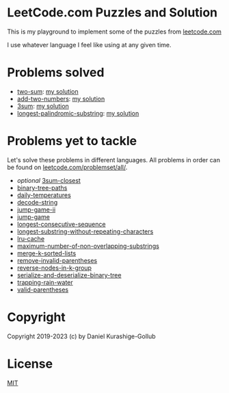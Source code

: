 # LeetCode.com Puzzles and Solution

This is my playground to implement some of the puzzles from [leetcode.com](https://leetcode.com/problemset/all/)

I use whatever language I feel like using at any given time.

# Problems solved

* [two-sum](https://leetcode.com/problems/two-sum/): [my solution](./0001-two-sum/)
* [add-two-numbers](https://leetcode.com/problems/add-two-numbers/): [my solution](./0002-add-two-numbers/)
* [3sum](https://leetcode.com/problems/3sum/): [my solution](./0015-3sum/)
* [longest-palindromic-substring](https://leetcode.com/problems/longest-palindromic-substring/): [my solution](./0005-longest-palindromic-substring/)

# Problems yet to tackle

Let's solve these problems in different languages. All problems in order can be found on [leetcode.com/problemset/all/](https://leetcode.com/problemset/all/).

* _optional_ [3sum-closest](https://leetcode.com/problems/3sum-closest/)
* [binary-tree-paths](https://leetcode.com/problems/binary-tree-paths/)
* [daily-temperatures](https://leetcode.com/problems/daily-temperatures/)
* [decode-string](https://leetcode.com/problems/decode-string/)
* [jump-game-ii](https://leetcode.com/problems/jump-game-ii/)
* [jump-game](https://leetcode.com/problems/jump-game/)
* [longest-consecutive-sequence](https://leetcode.com/problems/longest-consecutive-sequence/)
* [longest-substring-without-repeating-characters](https://leetcode.com/problems/longest-substring-without-repeating-characters/)
* [lru-cache](https://leetcode.com/problems/lru-cache/)
* [maximum-number-of-non-overlapping-substrings](https://leetcode.com/problems/maximum-number-of-non-overlapping-substrings/)
* [merge-k-sorted-lists](https://leetcode.com/problems/merge-k-sorted-lists/)
* [remove-invalid-parentheses](https://leetcode.com/problems/remove-invalid-parentheses/)
* [reverse-nodes-in-k-group](https://leetcode.com/problems/reverse-nodes-in-k-group/)
* [serialize-and-deserialize-binary-tree](https://leetcode.com/problems/serialize-and-deserialize-binary-tree/)
* [trapping-rain-water](https://leetcode.com/problems/trapping-rain-water/)
* [valid-parentheses](https://leetcode.com/problems/valid-parentheses/)


# Copyright

Copyright 2019-2023 (c) by Daniel Kurashige-Gollub

# License

[MIT](license.md)
